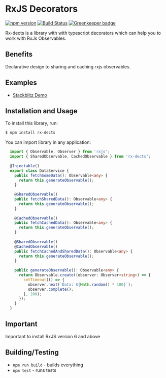 # RxJS Decorators
[![npm version](https://badge.fury.io/js/rx-dects.svg)](https://badge.fury.io/js/rx-dects)
[![Build Status](https://travis-ci.com/grachpower/rx-dects.svg?branch=master)](https://travis-ci.com/grachpower/rx-dects) [![Greenkeeper badge](https://badges.greenkeeper.io/grachpower/rx-dects.svg)](https://greenkeeper.io/)

Rx-dects is a library with with typescript decorators which can help you to work with RxJs Observables. 

## Benefits
Declarative design to sharing and caching rxjs observables.

## Examples

 - [Stackblitz Demo](https://stackblitz.com/edit/rs-dects-example) 

## Installation and Usage

To install this library, run:

```bash
$ npm install rx-dects
```

You can import library in any application:

```typescript
  import { Observable, Observer } from 'rxjs';
  import { SharedObservable, CachedObservable } from 'rx-dects';
  
  @Injectable()
  export class DataService {
    public fetchSomeData(): Observable<any> {
      return this.generateObservable();
    }
  
    @SharedObservable()
    public fetchSharedData(): Observable<any> {
      return this.generateObservable();
    }
  
    @CachedObservable()
    public fetchCachedData(): Observable<any> {
      return this.generateObservable();
    }
  
    @SharedObservable()
    @CachedObservable()
    public fetchCachedAndSharedData(): Observable<any> {
      return this.generateObservable();
    }
  
    public generateObservable(): Observable<any> {
      return Observable.create((observer: Observer<string>) => {
        setTimeout(() => {
          observer.next(`Data: ${Math.random() * 100}`);
          observer.complete();
        }, 200);
      });
    }
  }
```

## Important
Important to install RxJS version 6 and above

## Building/Testing

- `npm run build` - builds everything
- `npm test` - runs tests

